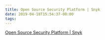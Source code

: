 ```yaml
---
title: Open Source Security Platform | Snyk
date: 2019-04-18T15:54:37-00:00
tags:
---
```


[Open Source Security Platform | Snyk](https://snyk.io/)
